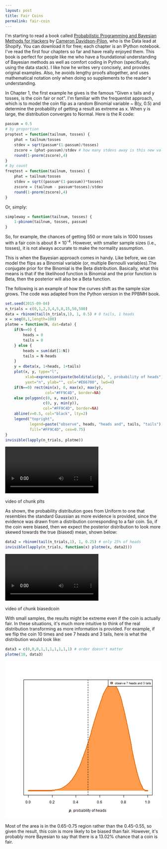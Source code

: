 ```yaml
---
layout: post
title: Fair Coins
permalink: fair-coin
---
```


I'm starting to read a book called [Probabilistic Programming and Bayesian Methods for Hackers](https://github.com/CamDavidsonPilon/Probabilistic-Programming-and-Bayesian-Methods-for-Hackers) by [Cameron Davidson-Pilon](https://twitter.com/Cmrn_DP), who is the Data lead at Shopify. You can download it for free; each chapter is an IPython notebook. I've read the first four chapters so far and have really enjoyed them. This book is perfect for people like me who have a foundational understanding of Bayesian methods as well as comfort coding in Python (specifically, using the data stack). I like how he writes very concisely, and provides original examples. Also, he avoids lengthy proofs altogether, and uses mathematical notation only when doing so supplements to the reader's understanding. 

In Chapter 1, the first example he gives is the famous "Given x tails and y tosses, is the coin fair or not". I'm familiar with the frequentist approach, which is to model the coin flip as a random Binomial variable ~ B(y, 0.5) and determine the probability of getting a result as extreme as x. When y is large, the distribution converges to Normal. Here is the R code: 


```r
passum = 0.5
# by proportion
proptest = function(tailnum, tosses) {
	phat = tailnum/tosses
	stdev = sqrt(passum*(1-passum)/tosses)
	zscore = (phat-passum)/stdev # how many stdevs away is this new value 
	round(1-pnorm(zscore),4)
}  
# by count
freqtest = function(tailnum, tosses) {
	phat = tailnum/tosses
	stdev = sqrt((passum*(1-passum))*tosses)
	zscore = (tailnum - passum*tosses)/stdev
	round(1-pnorm(zscore),4)
}
```
Or, simply: 


```r
simpleway = function(tailnum, tosses) {
	1-pbinom(tailnum, tosses, passum)	
}
```
So, for example, the chances of getting 550 or more tails in 1000 tosses with a fair coin is about 8 &times; 10<sup>-4</sup>. However, with smaller sample sizes (i.e., tosses), it is not always accurate to make the normality assumption. 

This is when the Bayesian approach comes in handy. Like before, we can model the flips as a Binomial variable (or, multiple Bernoulli variables).The conjugate prior for the Binomial is the Beta distribution. Basically, what this means is that if the likelihood function is Binomial and the prior function is Beta, then the posterior will also be a Beta function. 

The following is an example of how the curves shift as the sample size grows. The code was adapted from the Python version in the PPBMH book. 


```r
set.seed(2015-09-04)
n_trials = c(0,1,2,3,4,5,8,15,50,500)
data = rbinom(tail(n_trials,1), 1, 0.5) # 0 tails, 1 heads
x = seq(0,1,length=100)
plotme = function(N, dat=data) {
    if(N==0) { 
        heads = 0 
        tails = 0
    } else { 
        heads = sum(dat[1:N])
        tails = N-heads
    }
    y = dbeta(x, 1+heads, 1+tails)
    plot(x, y, type="l", 
         xlab=expression(paste(bolditalic(p), ", probability of heads")), 
         yaxt="n", ylab="", col="#E66700", lwd=4)
    if(N==0) rect(min(x), 0, max(x), max(y), 
                  col="#FF9C4D", border=NA)
    else polygon(c(0, x, max(x)), 
                 c(0, y, min(y)), 
                 col="#FF9C4D", border=NA)
    abline(v=0.5, col="black", lty=2)
    legend("topright", 
           legend=paste("observe", heads, "heads and", tails, "tails"),
           fill="#FF9C4D", cex=0.75)
}
invisible(lapply(n_trials, plotme))
```

<video   controls loop><source src="etc/plts-.webm" /><p>video of chunk plts</p></video>

As shown, the probability distribution goes from Uniform to one that resembles the standard Gaussian as more evidence is provided, since the evidence was drawn from a distribution corresponding to a fair coin. So, if the coin were biased, then we expect the posterior distribution to look more skewed towards the true (biased) mean, shown below: 


```r
data2 = rbinom(tail(n_trials,1), 1, 0.25) # only 25% of heads
invisible(lapply(n_trials, function(x) plotme(x, data2)))
```

<video   controls loop><source src="etc/biasedcoin-.webm" /><p>video of chunk biasedcoin</p></video>

With small samples, the results might be extreme even if the coin is actually fair. In these situations, it's much more intuitive to think of the real distribution transforming as more information is provided. For example, if we flip the coin 10 times and see 7 heads and 3 tails, here is what the distribution would look like: 


```r
data3 = c(0,0,0,1,1,1,1,1,1,1) # order doesn't matter 
plotme(10, data3)
```

![plot of chunk fewtosses](etc/fewtosses-1.png) 

Most of the area is in the 0.65-0.75 region rather than the 0.45-0.55, so given the result, this coin is more likely to be biased than fair. However, it's probably more Bayesian to say that there is a 13.02% chance that a coin is fair.
